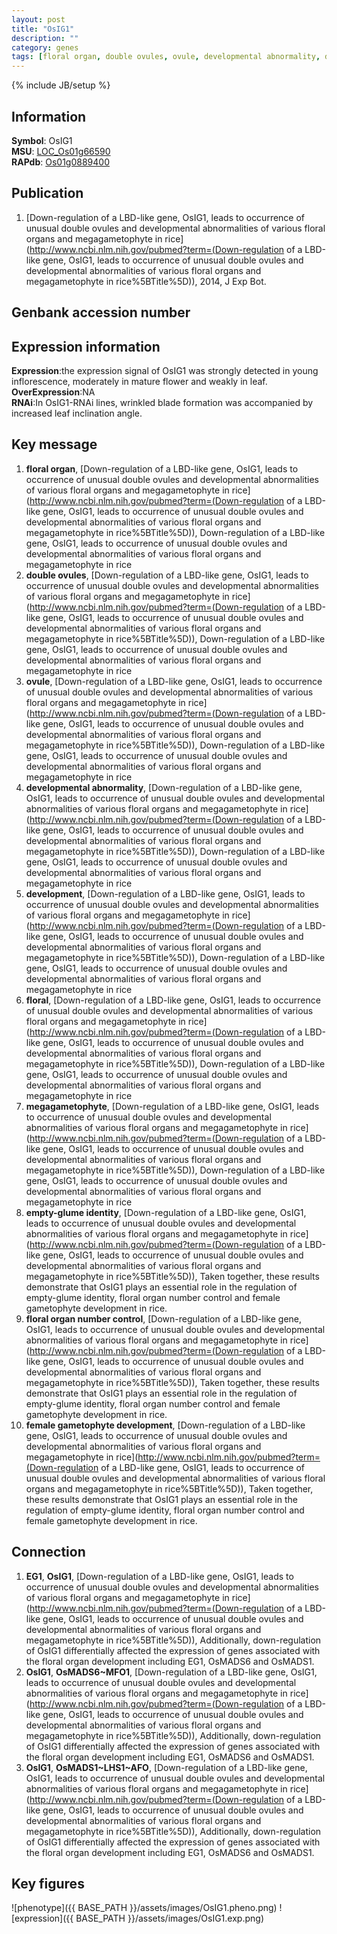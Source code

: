 ```yaml
---
layout: post
title: "OsIG1"
description: ""
category: genes
tags: [floral organ, double ovules, ovule, developmental abnormality, development, floral, megagametophyte, empty-glume identity, floral organ number control, female gametophyte development, Gene]
---
```

{% include JB/setup %}

## Information
__Symbol__: OsIG1  
__MSU__: [LOC_Os01g66590](http://rice.plantbiology.msu.edu/cgi-bin/ORF_infopage.cgi?orf=LOC_Os01g66590)  
__RAPdb__: [Os01g0889400](http://rapdb.dna.affrc.go.jp/viewer/gbrowse_details/irgsp1?name=Os01g0889400)  

## Publication
1. [Down-regulation of a LBD-like gene, OsIG1, leads to occurrence of unusual double ovules and developmental abnormalities of various floral organs and megagametophyte in rice](http://www.ncbi.nlm.nih.gov/pubmed?term=(Down-regulation of a LBD-like gene, OsIG1, leads to occurrence of unusual double ovules and developmental abnormalities of various floral organs and megagametophyte in rice%5BTitle%5D)), 2014, J Exp Bot.

## Genbank accession number

## Expression information
__Expression__:the expression signal of OsIG1 was strongly detected in young inflorescence, moderately in mature flower and weakly in leaf.   
__OverExpression__:NA  
__RNAi__:In OsIG1-RNAi lines, wrinkled blade formation was accompanied by increased leaf inclination angle.   

## Key message
1. __floral organ__, [Down-regulation of a LBD-like gene, OsIG1, leads to occurrence of unusual double ovules and developmental abnormalities of various floral organs and megagametophyte in rice](http://www.ncbi.nlm.nih.gov/pubmed?term=(Down-regulation of a LBD-like gene, OsIG1, leads to occurrence of unusual double ovules and developmental abnormalities of various floral organs and megagametophyte in rice%5BTitle%5D)), Down-regulation of a LBD-like gene, OsIG1, leads to occurrence of unusual double ovules and developmental abnormalities of various floral organs and megagametophyte in rice
2. __double ovules__, [Down-regulation of a LBD-like gene, OsIG1, leads to occurrence of unusual double ovules and developmental abnormalities of various floral organs and megagametophyte in rice](http://www.ncbi.nlm.nih.gov/pubmed?term=(Down-regulation of a LBD-like gene, OsIG1, leads to occurrence of unusual double ovules and developmental abnormalities of various floral organs and megagametophyte in rice%5BTitle%5D)), Down-regulation of a LBD-like gene, OsIG1, leads to occurrence of unusual double ovules and developmental abnormalities of various floral organs and megagametophyte in rice
3. __ovule__, [Down-regulation of a LBD-like gene, OsIG1, leads to occurrence of unusual double ovules and developmental abnormalities of various floral organs and megagametophyte in rice](http://www.ncbi.nlm.nih.gov/pubmed?term=(Down-regulation of a LBD-like gene, OsIG1, leads to occurrence of unusual double ovules and developmental abnormalities of various floral organs and megagametophyte in rice%5BTitle%5D)), Down-regulation of a LBD-like gene, OsIG1, leads to occurrence of unusual double ovules and developmental abnormalities of various floral organs and megagametophyte in rice
4. __developmental abnormality__, [Down-regulation of a LBD-like gene, OsIG1, leads to occurrence of unusual double ovules and developmental abnormalities of various floral organs and megagametophyte in rice](http://www.ncbi.nlm.nih.gov/pubmed?term=(Down-regulation of a LBD-like gene, OsIG1, leads to occurrence of unusual double ovules and developmental abnormalities of various floral organs and megagametophyte in rice%5BTitle%5D)), Down-regulation of a LBD-like gene, OsIG1, leads to occurrence of unusual double ovules and developmental abnormalities of various floral organs and megagametophyte in rice
5. __development__, [Down-regulation of a LBD-like gene, OsIG1, leads to occurrence of unusual double ovules and developmental abnormalities of various floral organs and megagametophyte in rice](http://www.ncbi.nlm.nih.gov/pubmed?term=(Down-regulation of a LBD-like gene, OsIG1, leads to occurrence of unusual double ovules and developmental abnormalities of various floral organs and megagametophyte in rice%5BTitle%5D)), Down-regulation of a LBD-like gene, OsIG1, leads to occurrence of unusual double ovules and developmental abnormalities of various floral organs and megagametophyte in rice
6. __floral__, [Down-regulation of a LBD-like gene, OsIG1, leads to occurrence of unusual double ovules and developmental abnormalities of various floral organs and megagametophyte in rice](http://www.ncbi.nlm.nih.gov/pubmed?term=(Down-regulation of a LBD-like gene, OsIG1, leads to occurrence of unusual double ovules and developmental abnormalities of various floral organs and megagametophyte in rice%5BTitle%5D)), Down-regulation of a LBD-like gene, OsIG1, leads to occurrence of unusual double ovules and developmental abnormalities of various floral organs and megagametophyte in rice
7. __megagametophyte__, [Down-regulation of a LBD-like gene, OsIG1, leads to occurrence of unusual double ovules and developmental abnormalities of various floral organs and megagametophyte in rice](http://www.ncbi.nlm.nih.gov/pubmed?term=(Down-regulation of a LBD-like gene, OsIG1, leads to occurrence of unusual double ovules and developmental abnormalities of various floral organs and megagametophyte in rice%5BTitle%5D)), Down-regulation of a LBD-like gene, OsIG1, leads to occurrence of unusual double ovules and developmental abnormalities of various floral organs and megagametophyte in rice
8. __empty-glume identity__, [Down-regulation of a LBD-like gene, OsIG1, leads to occurrence of unusual double ovules and developmental abnormalities of various floral organs and megagametophyte in rice](http://www.ncbi.nlm.nih.gov/pubmed?term=(Down-regulation of a LBD-like gene, OsIG1, leads to occurrence of unusual double ovules and developmental abnormalities of various floral organs and megagametophyte in rice%5BTitle%5D)), Taken together, these results demonstrate that OsIG1 plays an essential role in the regulation of empty-glume identity, floral organ number control and female gametophyte development in rice.
9. __floral organ number control__, [Down-regulation of a LBD-like gene, OsIG1, leads to occurrence of unusual double ovules and developmental abnormalities of various floral organs and megagametophyte in rice](http://www.ncbi.nlm.nih.gov/pubmed?term=(Down-regulation of a LBD-like gene, OsIG1, leads to occurrence of unusual double ovules and developmental abnormalities of various floral organs and megagametophyte in rice%5BTitle%5D)), Taken together, these results demonstrate that OsIG1 plays an essential role in the regulation of empty-glume identity, floral organ number control and female gametophyte development in rice.
10. __female gametophyte development__, [Down-regulation of a LBD-like gene, OsIG1, leads to occurrence of unusual double ovules and developmental abnormalities of various floral organs and megagametophyte in rice](http://www.ncbi.nlm.nih.gov/pubmed?term=(Down-regulation of a LBD-like gene, OsIG1, leads to occurrence of unusual double ovules and developmental abnormalities of various floral organs and megagametophyte in rice%5BTitle%5D)), Taken together, these results demonstrate that OsIG1 plays an essential role in the regulation of empty-glume identity, floral organ number control and female gametophyte development in rice.

## Connection
1. __EG1__, __OsIG1__, [Down-regulation of a LBD-like gene, OsIG1, leads to occurrence of unusual double ovules and developmental abnormalities of various floral organs and megagametophyte in rice](http://www.ncbi.nlm.nih.gov/pubmed?term=(Down-regulation of a LBD-like gene, OsIG1, leads to occurrence of unusual double ovules and developmental abnormalities of various floral organs and megagametophyte in rice%5BTitle%5D)), Additionally, down-regulation of OsIG1 differentially affected the expression of genes associated with the floral organ development including EG1, OsMADS6 and OsMADS1.
2. __OsIG1__, __OsMADS6~MFO1__, [Down-regulation of a LBD-like gene, OsIG1, leads to occurrence of unusual double ovules and developmental abnormalities of various floral organs and megagametophyte in rice](http://www.ncbi.nlm.nih.gov/pubmed?term=(Down-regulation of a LBD-like gene, OsIG1, leads to occurrence of unusual double ovules and developmental abnormalities of various floral organs and megagametophyte in rice%5BTitle%5D)), Additionally, down-regulation of OsIG1 differentially affected the expression of genes associated with the floral organ development including EG1, OsMADS6 and OsMADS1.
3. __OsIG1__, __OsMADS1~LHS1~AFO__, [Down-regulation of a LBD-like gene, OsIG1, leads to occurrence of unusual double ovules and developmental abnormalities of various floral organs and megagametophyte in rice](http://www.ncbi.nlm.nih.gov/pubmed?term=(Down-regulation of a LBD-like gene, OsIG1, leads to occurrence of unusual double ovules and developmental abnormalities of various floral organs and megagametophyte in rice%5BTitle%5D)), Additionally, down-regulation of OsIG1 differentially affected the expression of genes associated with the floral organ development including EG1, OsMADS6 and OsMADS1.

## Key figures
![phenotype]({{ BASE_PATH }}/assets/images/OsIG1.pheno.png)
![expression]({{ BASE_PATH }}/assets/images/OsIG1.exp.png)


